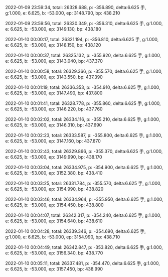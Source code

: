 2022-01-09 23:59:34, total: 26328.688, p: -356.890, delta:6.625 手, g:1.000, e: 6.625, b: -53.000, ep: 3148.790, bp: 438.210

2022-01-09 23:59:56, total: 26330.349, p: -356.310, delta:6.625 手, g:1.000, e: 6.625, b: -53.000, ep: 3149.130, bp: 438.180

2022-01-10 00:00:17, total: 26321.194, p: -356.810, delta:6.625 手, g:1.000, e: 6.625, b: -53.000, ep: 3148.150, bp: 438.120

2022-01-10 00:00:37, total: 26325.132, p: -355.920, delta:6.625 手, g:1.000, e: 6.625, b: -53.000, ep: 3143.040, bp: 437.370

2022-01-10 00:00:58, total: 26329.366, p: -355.570, delta:6.625 手, g:1.000, e: 6.625, b: -53.000, ep: 3143.550, bp: 437.390

2022-01-10 00:01:19, total: 26336.353, p: -354.910, delta:6.625 手, g:1.000, e: 6.625, b: -53.000, ep: 3147.490, bp: 437.800

2022-01-10 00:01:41, total: 26328.778, p: -355.860, delta:6.625 手, g:1.000, e: 6.625, b: -53.000, ep: 3146.220, bp: 437.760

2022-01-10 00:02:02, total: 26334.116, p: -355.210, delta:6.625 手, g:1.000, e: 6.625, b: -53.000, ep: 3146.310, bp: 437.690

2022-01-10 00:02:23, total: 26333.587, p: -355.800, delta:6.625 手, g:1.000, e: 6.625, b: -53.000, ep: 3147.160, bp: 437.870

2022-01-10 00:02:43, total: 26329.866, p: -355.370, delta:6.625 手, g:1.000, e: 6.625, b: -53.000, ep: 3149.990, bp: 438.170

2022-01-10 00:03:04, total: 26334.975, p: -354.900, delta:6.625 手, g:1.000, e: 6.625, b: -53.000, ep: 3152.380, bp: 438.410

2022-01-10 00:03:25, total: 26331.784, p: -355.570, delta:6.625 手, g:1.000, e: 6.625, b: -53.000, ep: 3154.990, bp: 438.820

2022-01-10 00:03:46, total: 26334.964, p: -355.950, delta:6.625 手, g:1.000, e: 6.625, b: -53.000, ep: 3154.450, bp: 438.800

2022-01-10 00:04:07, total: 26342.317, p: -354.240, delta:6.625 手, g:1.000, e: 6.625, b: -53.000, ep: 3154.640, bp: 438.610

2022-01-10 00:04:28, total: 26339.346, p: -354.690, delta:6.625 手, g:1.000, e: 6.625, b: -53.000, ep: 3154.990, bp: 438.710

2022-01-10 00:04:49, total: 26342.847, p: -353.820, delta:6.625 手, g:1.000, e: 6.625, b: -53.000, ep: 3156.340, bp: 438.770

2022-01-10 00:05:11, total: 26337.481, p: -354.470, delta:6.625 手, g:1.000, e: 6.625, b: -53.000, ep: 3157.450, bp: 438.990